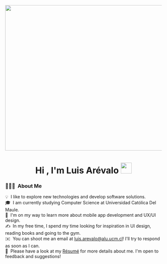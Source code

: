 <img src="LuisArevalo.png" width="1125" height="468">
<h1 align="center"><b>Hi , I'm Luis Arévalo </b><img src="https://media.giphy.com/media/hvRJCLFzcasrR4ia7z/giphy.gif" width="35"></h1>

### 👨🏻‍💻 &nbsp;About Me
💡 &nbsp;I like to explore new technologies and develop software solutions.\
🎓 &nbsp;I am currently studying Computer Science at Universidad Católica Del Maule.\
🌱 &nbsp;I'm on my way to learn more about mobile app development and UX/UI design.\
✍️ &nbsp;In my free time, I spend my time looking for inspiration in UI design, reading books and going to the gym.\
✉️ &nbsp;You can shoot me an email at luis.arevalo@alu.ucm.cl! I'll try to respond as soon as I can.\
📄 &nbsp;Please have a look at my [Résumé](Curriculum.pdf) for more details about me. I'm open to feedback and suggestions!
